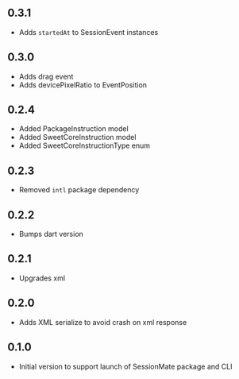 ## 0.3.1

- Adds `startedAt` to SessionEvent instances

## 0.3.0

- Adds drag event
- Adds devicePixelRatio to EventPosition

## 0.2.4

- Added PackageInstruction model
- Added SweetCoreInstruction model
- Added SweetCoreInstructionType enum

## 0.2.3

- Removed `intl` package dependency

## 0.2.2

- Bumps dart version

## 0.2.1

- Upgrades xml

## 0.2.0

- Adds XML serialize to avoid crash on xml response

## 0.1.0

- Initial version to support launch of SessionMate package and CLI